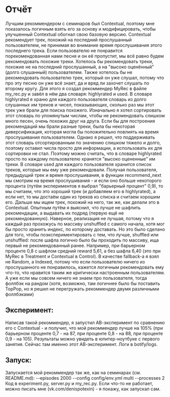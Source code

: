 # Отчёт
Лучшим рекоммендером с семинаров был Contextual, поэтому мне показалось логичным взять его за основу и модифицировать, чтобы улучшенный Contextual обогнал свою базовую версию.
Contextual рекомендует трек, похожий на последний прослушанный пользователем, не принимая во внимание время прослушивания этого последнего трека.
Если пользователю не понравится порекомендованная нами песня и он её пропустит, мы всё равно будем рекомендовать похожие треки.
Хотелось бы рекомендовать треки, похожие не на последний прослушанный, а на "высоко оценённый" (долго слушанный) пользователем.
Также хотелось бы не рекомендовать пользователю трек, который он уже слушал, потому что про эту песню он уже всё знает, да и вряд ли захочет слушать по второму кругу.
Для этого я создал рекоммендер MyRec в файле my_rec.py и завёл в нём два словаря: highlyrated и used.
В словаре highlyrated  я храню для каждого пользователя словарь из долго слушанных им треков и чисел, показывающих, сколько раз мы этот трек уже брали для поиска похожего.
Изначально я хотел сортировать этот словарь по упомянутым числам, чтобы не рекомендовать слишком много песен, очень похожих друг на друга.
Если бы для построения рекомендаций мы брали разные треки, была бы некоторая диверсификация, которая могла бы положительно повлиять на время прослушивания пользователем.
Однако я решил, что поддерживать этот словарь отсортированным по значению слишком тяжело и долго, поэтому оставил числа просто для информации, а использовать их для сортировки не стал.
Поэтому можно считать, что в словаре highlyrated просто по каждому пользователю хранятся "высоко оцененные" им треки.
В словаре used для каждого пользователя хранится список треков, которые мы ему уже рекомендовали.
Получая пользователя, предыдущий трек и время прослушивания, в функции recommend_next мы смотрим на время прослушивания - и если оно больше некоторого процента (путём экспериментов я выбрал "барьерный процент" 0,9),
то мы считаем, что это хороший трек (и добавляем его в highlyrated), а если нет, то мы достаём один из треков из списка и считаем хорошим его.
Дальше мы ищем трек, похожий на него, так же, как делали это в Contextual.
Опытным путём я выяснил, что лучше не шафлить рекомендации, а выдавать их подряд (первую ещё не рекомендованную). Наверное, реализация не лучшая, потому что я каждый раз прохожусь по массиву unshuffled с самого начала, хотя мог бы просто хранить индекс,
по которому доставать. Но это было сделано для того, чтобы поэкспериментировать с тем, что лучше, shuffled или unshuffled: после шафла логично было бы проходить по массиву, ища первый не рекомендованный ранее.
Например, при барьерном проценте 0,8 с шафлом средний reward 5,61, а без шафла 6,40 (это при MyRec в Treatment и Contextual в Control).
В качестве fallback-а я взял не Random, а Indexed, потому что если пользователю ничего из прослушанного не понравилось, кажется логичным рекомендовать ему что-то, что нравится таким же критически настроенным пользователям.
А уже если мы совсем ничего не знаем про пользователя, тогда фоллбэк на рандом (хотя, возможно, там логичнее было бы поставить TopPop, но я решил не перегружать рекоммендер двумя различными фоллбэками)

## Эксперимент:
Написав такой рекоммендер, я запустил АВ-эксперимент по сравнению его с Contextual - и получил, что мой рекоммендер лучше на 105%
(при барьерном проценте 0,7 - на 87, при проценте 0,8 - на 88, при проценте 0,9 - на 105). Результаты можно увидеть в юпитер-ноутбуке с первого занятия.
Сейчас там именно этот АВ-эксперимент. Логи в botify/logs.

## Запуск:
Запускается мой рекоммендер так же, как на семинарах (см. README.md):
--episodes 2000 --config config/env.yml multi --processes 2
Код в experiment.py, server.py и my_rec.py.
Если что-то не работает, можно писать мне (vk.com/denispotexin) - я покажу, как запускал сам.